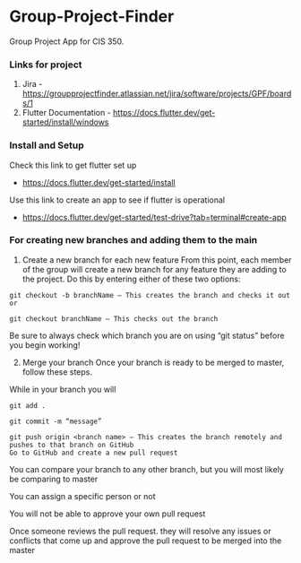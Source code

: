# Group-Project-Finder
Group Project App for CIS 350.

### Links for project
1. Jira - https://groupprojectfinder.atlassian.net/jira/software/projects/GPF/boards/1
2. Flutter Documentation - https://docs.flutter.dev/get-started/install/windows

### Install and Setup
Check this link to get flutter set up
* https://docs.flutter.dev/get-started/install

Use this link to create an app to see if flutter is operational
* https://docs.flutter.dev/get-started/test-drive?tab=terminal#create-app


### For creating new branches and adding them to the main
1. Create a new branch for each new feature
From this point, each member of the group will create a new branch for any feature they are adding to the project. Do this by entering either of these two options:

```
git checkout -b branchName – This creates the branch and checks it out
or

git checkout branchName – This checks out the branch
```
Be sure to always check which branch you are on using “git status” before you begin working!

2. Merge your branch
Once your branch is ready to be merged to master, follow these steps.

While in your branch you will 
```
git add . 

git commit -m “message”

git push origin <branch name> – This creates the branch remotely and pushes to that branch on GitHub
Go to GitHub and create a new pull request
```

You can compare your branch to any other branch, but you will most likely be comparing to master

You can assign a specific person or not

You will not be able to approve your own pull request 

Once someone reviews the pull request. they will resolve any issues or conflicts that come up and approve the pull request to be merged into the master
